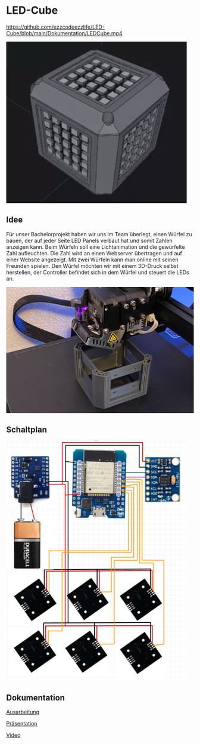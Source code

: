 # LED-Cube
https://github.com/ezzcodeezzlife/LED-Cube/blob/main/Dokumentation/LEDCube.mp4

![3d Cube](https://github.com/ezzcodeezzlife/LED-Cube/blob/main/3DModel/3d-model.PNG?raw=true)

## Idee

Für unser Bachelorprojekt haben wir uns im Team überlegt, einen Würfel zu bauen, der auf jeder Seite LED Panels verbaut hat und somit Zahlen anzeigen kann. Beim Würfeln soll eine Lichtanimation und die gewürfelte Zahl aufleuchten. Die Zahl wird an einen Webserver übertragen und auf einer Website angezeigt. Mit zwei Würfeln kann man online mit seinen Freunden spielen.
Den Würfel möchten wir mit einem 3D-Druck selbst herstellen, der Controller befindet sich in dem Würfel und steuert die LEDs an.

![3d Cube print](https://github.com/ezzcodeezzlife/LED-Cube/blob/main/3DModel/print.PNG?raw=true)

## Schaltplan
![3d Cube print](https://github.com/ezzcodeezzlife/LED-Cube/blob/main/3DModel/schaltplan.PNG?raw=true)

## Dokumentation
[Ausarbeitung](https://github.com/ezzcodeezzlife/LED-Cube/blob/main/Dokumentation/Ausarbeitung_Projektvorstellung%20–%20LEDCube.pdf)

[Präsentation](https://github.com/ezzcodeezzlife/LED-Cube/blob/main/Dokumentation/Präsentation_Projektvorstellung%20–%20LEDCube.pdf)

[Video](https://github.com/ezzcodeezzlife/LED-Cube/blob/main/Dokumentation/LEDCube.mp4)





